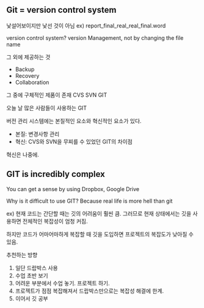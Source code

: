 Git = version control system
-----------------
낯설어보이지만 낯선 것이 아님
ex) report_final_real_real_final.word

version control system?
version Management, not by changing the file name

그 외에 제공하는 것
* Backup
* Recovery
* Collaboration


그 중에 구체적인 제품이 존재
CVS SVN GIT

오늘 날 많은 사람들이 사용하는 GIT

버전 관리 시스템에는 본질적인 요소와 혁신적인 요소가 있다.
* 본질: 변경사항 관리
* 혁신: CVS와 SVN을 무찌를 수 있었던 GIT의 차이점

혁신은 나중에.


GIT is incredibly complex
------------------

You can get a sense by using Dropbox, Google Drive

Why is it difficult to use GIT?
Because real life is more hell than git

ex)
현재 코드는 간단할 때는 깃의 어려움이 훨씬 큼.
그러므로 현재 상태에서는 깃을 사용하면 전체적인 복잡성이 엄청 커짐.

하지만 코드가 어마어마하게 복잡할 때 깃을 도입하면 프로젝트의 복잡도가 낮아질 수 있음.

추천하는 방향
1. 일단 드랍박스 사용
2. 수업 초반 보기
3. 어려운 부분에서 수업 놓기. 프로젝트 하기.
4. 프로젝트가 점점 복잡해져서 드랍박스만으로는 복잡성 해결에 한계. 
5. 이어서 깃 공부
